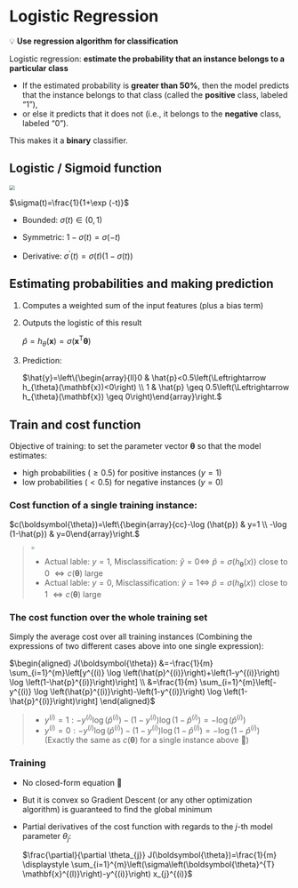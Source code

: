 # Logistic Regression

💡 **Use regression algorithm for classification**

Logistic regression: **estimate the probability that an instance belongs to a particular class** 

- If the estimated probability is **greater than 50%**, then the model predicts that the instance belongs to that class (called the **positive** class, labeled “1”), 
- or else it predicts that it does not (i.e., it belongs to the **negative** class, labeled “0”). 

This makes it a **binary** classifier. 

## Logistic / Sigmoid function

<img src="https://upload.wikimedia.org/wikipedia/commons/5/53/Sigmoid-function-2.svg" style="zoom:60%; background-color:white">

$\sigma(t)=\frac{1}{1+\exp (-t)}$
- Bounded: $\sigma(t) \in (0, 1)$

- Symmetric: $1 - \sigma(t) = \sigma(-t)$

- Derivative: $\sigma^{\prime}(t)=\sigma(t)(1-\sigma(t))$

  

## Estimating probabilities and making prediction

1. Computes a weighted sum of the input features (plus a bias term) 

2. Outputs the logistic of this result

    $\hat{p}=h_{\theta}(\mathbf{x})=\sigma\left(\mathbf{x}^{\mathrm{T}} \boldsymbol{\theta}\right)$

3. Prediction: 

    $\hat{y}=\left\{\begin{array}{ll}0 & \hat{p}<0.5\left(\Leftrightarrow h_{\theta}(\mathbf{x})<0\right) \\ 1 & \hat{p} \geq 0.5\left(\Leftrightarrow h_{\theta}(\mathbf{x}) \geq 0\right)\end{array}\right.$



## Train and cost function

Objective of training: to set the parameter vector $\boldsymbol{\theta}$ so that the model estimates:
- high probabilities ($\geq 0.5$) for positive instances ($y=1$)
- low probabilities ($< 0.5$) for negative instances ($y=0$)

### Cost function of a single training instance:

$c(\boldsymbol{\theta})=\left\{\begin{array}{cc}-\log (\hat{p}) & y=1 \\ -\log (1-\hat{p}) & y=0\end{array}\right.$

> <img src="https://miro.medium.com/max/1621/1*_NeTem-yeZ8Pr9cVUoi_HA.png" style="zoom:30%; background-color:white">
>
> - Actual lable: $y=1$, Misclassification: $\hat{y} = 0 \Leftrightarrow$ $\hat{p} = \sigma(h_{\boldsymbol{\theta}}(x))$ close to 0 $\Leftrightarrow c(\boldsymbol{\theta})$ large 
> - Actual lable: $y=0$, Misclassification: $\hat{y} = 1 \Leftrightarrow$ $\hat{p} = \sigma(h_{\boldsymbol{\theta}}(x))$ close to 1 $\Leftrightarrow c(\boldsymbol{\theta})$ large 

### The cost function over the whole training set

Simply the average cost over all training instances (Combining the expressions of two different cases above into one single expression):

$\begin{aligned} J(\boldsymbol{\theta}) &=-\frac{1}{m} \sum_{i=1}^{m}\left[y^{(i)} \log \left(\hat{p}^{(i)}\right)+\left(1-y^{(i)}\right) \log \left(1-\hat{p}^{(i)}\right)\right] \\ &=\frac{1}{m} \sum_{i=1}^{m}\left[-y^{(i)} \log \left(\hat{p}^{(i)}\right)-\left(1-y^{(i)}\right) \log \left(1-\hat{p}^{(i)}\right)\right] \end{aligned}$

> - $y^{(i)} =1:-y^{(i)} \log \left(\hat{p}^{(i)}\right)-\left(1-y^{(i)}\right) \log \left(1-\hat{p}^{(i)}\right)=-\log \left(\hat{p}^{(i)}\right)$
> - $y^{(i)} =0:-y^{(i)} \log \left(\hat{p}^{(i)}\right)-\left(1-y^{(i)}\right) \log \left(1-\hat{p}^{(i)}\right)=-\log \left(1-\hat{p}^{(i)}\right)$
> (Exactly the same as $c(\boldsymbol{\theta})$ for a single instance above 👏)

### Training 

- No closed-form equation 🤪
- But it is convex so Gradient Descent (or any other optimization algorithm) is guaranteed to find the global minimum     
- Partial derivatives of the cost function with regards to the $j$-th model parameter $\theta_j$:

    $\frac{\partial}{\partial \theta_{j}} J(\boldsymbol{\theta})=\frac{1}{m} \displaystyle \sum_{i=1}^{m}\left(\sigma\left(\boldsymbol{\theta}^{T} \mathbf{x}^{(l)}\right)-y^{(i)}\right) x_{j}^{(i)}$